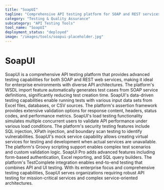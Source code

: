 ```yaml
---
title: "SoapUI"
tagline: "Comprehensive API testing platform for SOAP and REST services"
category: "Testing & Quality Assurance"
subcategory: "API Testing Tools"
tool_name: "SoapUI"
deployment_status: "deployed"
image: "/images/tools/soapui-placeholder.jpg"
---
```


# SoapUI

SoapUI is a comprehensive API testing platform that provides advanced testing capabilities for both SOAP and REST web services, making it ideal for enterprise environments with diverse API architectures. The platform's WSDL import feature automatically generates test cases from SOAP service definitions, significantly reducing test creation time. SoapUI's data-driven testing capabilities enable running tests with various input data sets from Excel files, databases, or CSV sources. The platform's assertion framework provides extensive validation options for response content, headers, status codes, and performance metrics. SoapUI's load testing functionality simulates multiple concurrent users to validate API performance under various load conditions. The platform's security testing features include SQL injection, XPath injection, and boundary scan testing to identify vulnerabilities. SoapUI's mock service capability allows creating virtual services for testing and development when actual services are unavailable. The platform's Groovy scripting support enables complex test scenarios and custom validation logic. SoapUI Pro adds advanced features including form-based authentication, Excel reporting, and SQL query builders. The platform's TestComplete integration enables end-to-end testing that combines API and UI testing. With its enterprise focus and comprehensive testing capabilities, SoapUI serves organizations requiring robust API testing for mission-critical services and complex service-oriented architectures.
